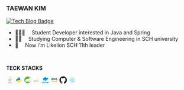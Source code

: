 ### TAEWAN KIM

[![Tech Blog Badge](http://img.shields.io/badge/-%20Blog-black?style=flat-square&logo=tistory&link=)](https://wwan13.tistory.com)

- 🧑🏻‍💻&emsp; Student Developer interested in Java and Spring
- 🧑‍🎓&emsp; Studying Computer & Software Engineering in SCH university
- 🦁&emsp; Now i'm Likelion SCH 11th leader

<br/>

**TECK STACKS**

<code><img height="20" width="20" src="https://raw.githubusercontent.com/github/explore/main/topics/java/java.png"></code>
<code><img height="20" width="20" src="https://raw.githubusercontent.com/github/explore/main/topics/python/python.png"></code>
<code><img height="20" width="20" src="https://raw.githubusercontent.com/github/explore/main/topics/spring/spring.png"></code>
<code><img height="20" width="20" src="https://raw.githubusercontent.com/github/explore/main/topics/mysql/mysql.png"></code>
<code><img height="20" width="20" src="https://raw.githubusercontent.com/github/explore/main/topics/docker/docker.png"></code>
<code><img height="20" width="20" src="https://raw.githubusercontent.com/github/explore/main/topics/aws/aws.png"></code>
<code><img height="20" width="20" src="https://raw.githubusercontent.com/github/explore/main/topics/github/github.png"></code>
<code><img height="20" width="20" src="https://raw.githubusercontent.com/github/explore/main/topics/react/react.png"></code>
